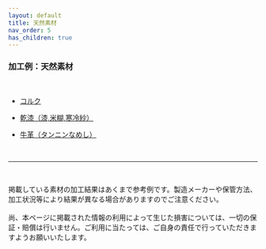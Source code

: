 ```yaml
---
layout: default
title: 天然素材
nav_order: 5
has_children: true
---
```


### 加工例：天然素材
<br>

* [コルク](04-1-cork.md)

* [乾漆（漆,米糊,寒冷紗）](04-2-kanshitsu.md)

* [牛革（タンニンなめし）](04-3-leather.md)

<br>

------

<br>

掲載している素材の加工結果はあくまで参考例です。製造メーカーや保管方法、加工状況等により結果が異なる場合がありますのでご注意ください。<br>
<br>
尚、本ページに掲載された情報の利用によって生じた損害については、一切の保証・賠償は行いません。ご利用に当たっては、ご自身の責任で行っていただきますようお願いいたします。
